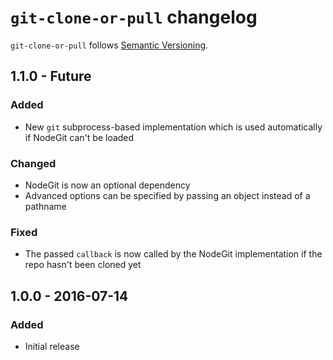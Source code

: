 # `git-clone-or-pull` changelog

`git-clone-or-pull` follows [Semantic Versioning][1].

## 1.1.0 - Future

### Added

* New `git` subprocess-based implementation which is used automatically if NodeGit can't be loaded

### Changed

* NodeGit is now an optional dependency
* Advanced options can be specified by passing an object instead of a pathname

### Fixed

* The passed `callback` is now called by the NodeGit implementation if the repo hasn't been cloned yet

## 1.0.0 - 2016-07-14

### Added

* Initial release

 [1]: http://semver.org/
